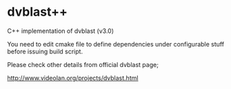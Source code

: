 # dvblast++
C++ implementation of dvblast (v3.0)

You need to edit cmake file to define dependencies under configurable stuff before issuing build script.

Please check other details from official dvblast page;

http://www.videolan.org/projects/dvblast.html

